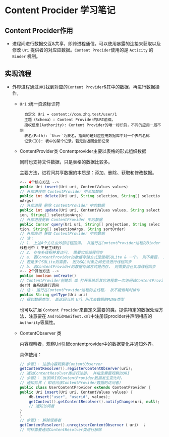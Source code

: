 # Content Procider 学习笔记

## Content Procider作用

- 进程间进行数据交互&共享，即跨进程通信。可以使用暴露的连接来获取以及修改 `Uri` 提供者的对应应数据。`Content Procider`使用的是 `Acticity` 的 `Binder` 机制。

## 实现流程

- 外界进程通过`URI`找到对应的`Content Provider`&其中的数据，再进行数据操作，

    - `Uri` :统一资源标识符

            自定义 Uri = content://com.zhq.test/user/1
            主题（Schema）: Content Provider的URI前缀。
            授权信息(Authority): Content Provider的唯一标识符，不同的应用一般不同
            表名(Path): `User`为表名，指向的是对应应用数据库中对一个表的名称
            记录(ID): 表中的某个记录，若无则返回全部记录

    - ContentProvider类
        Contentprovider主要以表格的形式组织数据  

        同时也支持文件数据，只是表格的数据比较多。  

        主要方法，进程间共享数据的本质是：添加、删除、获取和修改数据。  
    
        ```Java
        <-- 4个核心方法 -->
        public Uri insert(Uri uri, ContentValues values)
        // 外部进程向 ContentProvider 中添加数据
        public int delete(Uri uri, String selection, String[] selectio
        nArgs)
        // 外部进程 删除 ContentProvider 中的数据
        public int update(Uri uri, ContentValues values, String select
        ion, String[] selectionArgs)
        // 外部进程更新 ContentProvider 中的数据
        public Cursor query(Uri uri, String[] projection, String selec
        tion, String[] selectionArgs, String sortOrder)
        // 外部应用 获取 ContentProvider 中的数据
        // 注：
        // 1. 上述4个方法由外部进程回调， 并运行在ContentProvider进程的Binder
        线程池中（ 不是主线程）
        // 2. 存在多线程并发访问， 需要实现线程同步
        // a. 若ContentProvider的数据存储方式是使用SQLite & 一个， 则不需要， 因为SQLite内部实现好了线程同步，
        // 若是多个SQLite则需要， 因为SQL对象之间无法进行线程同步
        // b. 若ContentProvider的数据存储方式是内存， 则需要自己实现线程同步
        <-- 2个其他方法 -->
        public boolean onCreate()
        // ContentProvider创建后 或 打开系统后其它进程第一次访问该ContentProvi
        der时 由系统进行调用
        // 注： 运行在ContentProvider进程的主线程， 故不能做耗时操作
        public String getType(Uri uri)
        // 得到数据类型， 即返回当前 Url 所代表数据的MIME类型
        ```

        也可以扩展 `Content Procider`来自定义需要的类。提供特定的数据处理方法，注意要在 `AndroidManifest.xml`中注册该procider并声明相应的 `Authority`等属性。

    - ContentObserver 类
  
        内容观察者，观察Uri引起contentprovider中的数据变化并通知外界。

        具体使用：

        ```Java
        // 步骤1： 注册内容观察者ContentObserver
        getContentResolver().registerContentObserver(uri);
        // 通过ContentResolver类进行注册， 并指定需要观察的URI
        // 步骤2： 当该URI的ContentProvider数据发生变化时，
        // 通知外界（ 即访问该ContentProvider数据的访问者）
        public class UserContentProvider extends ContentProvider {
        public Uri insert(Uri uri, ContentValues values) {
            db.insert("user", "userid", values);
            getContext().getContentResolver().notifyChange(uri, null);
            // 通知访问者
        }
        } 
        // 步骤3： 解除观察者
        getContentResolver().unregisterContentObserver（ uri） ；
        // 同样需要通过ContentResolver类进行解除
        ```

    
